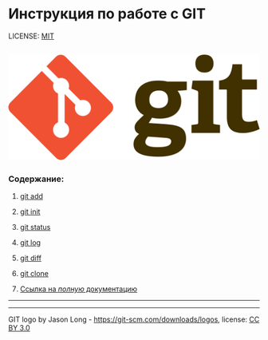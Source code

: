 # Инструкция по работе с GIT

LICENSE: [MIT](./license.md)


![git-log   ](./assets/git-logo.png)
---
### Содержание:
1. [git add](./add.md)

2. [git init](./init.md)

3. [git status](./status.md)

4. [git log](./log.md)

5. [git diff](./diff.md)

6. [git clone](./clone.md)

7. [Ссылка на *полную* документацию](https://git-scm.com/docs/git)


---
---

GIT logo by Jason Long - https://git-scm.com/downloads/logos,
license: [CC BY 3.0](https://creativecommons.org/licenses/by/3.0/)